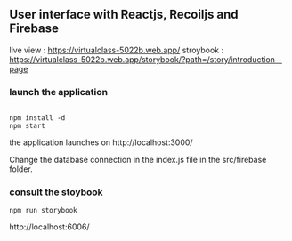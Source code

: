 ## User interface with Reactjs, Recoiljs and Firebase 

live view : https://virtualclass-5022b.web.app/
stroybook : https://virtualclass-5022b.web.app/storybook/?path=/story/introduction--page

 
### launch the application 

```nodejs
 
npm install -d
npm start
```
the application launches on http://localhost:3000/

Change the database connection in the index.js file in the src/firebase folder.

### consult the stoybook 
```
npm run storybook
```
  http://localhost:6006/
  
 
 
